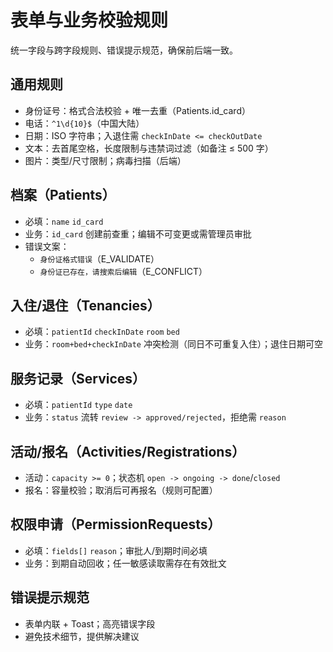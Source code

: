 # 表单与业务校验规则

统一字段与跨字段规则、错误提示规范，确保前后端一致。

## 通用规则
- 身份证号：格式合法校验 + 唯一去重（Patients.id_card）
- 电话：`^1\d{10}$`（中国大陆）
- 日期：ISO 字符串；入退住需 `checkInDate <= checkOutDate`
- 文本：去首尾空格，长度限制与违禁词过滤（如备注 ≤ 500 字）
- 图片：类型/尺寸限制；病毒扫描（后端）

## 档案（Patients）
- 必填：`name` `id_card`
- 业务：`id_card` 创建前查重；编辑不可变更或需管理员审批
- 错误文案：
  - `身份证格式错误`（E_VALIDATE）
  - `身份证已存在，请搜索后编辑`（E_CONFLICT）

## 入住/退住（Tenancies）
- 必填：`patientId` `checkInDate` `room` `bed`
- 业务：`room+bed+checkInDate` 冲突检测（同日不可重复入住）；退住日期可空

## 服务记录（Services）
- 必填：`patientId` `type` `date`
- 业务：`status` 流转 `review -> approved/rejected`，拒绝需 `reason`

## 活动/报名（Activities/Registrations）
- 活动：`capacity >= 0`；状态机 `open -> ongoing -> done`/`closed`
- 报名：容量校验；取消后可再报名（规则可配置）

## 权限申请（PermissionRequests）
- 必填：`fields[]` `reason`；审批人/到期时间必填
- 业务：到期自动回收；任一敏感读取需存在有效批文

## 错误提示规范
- 表单内联 + Toast；高亮错误字段
- 避免技术细节，提供解决建议

